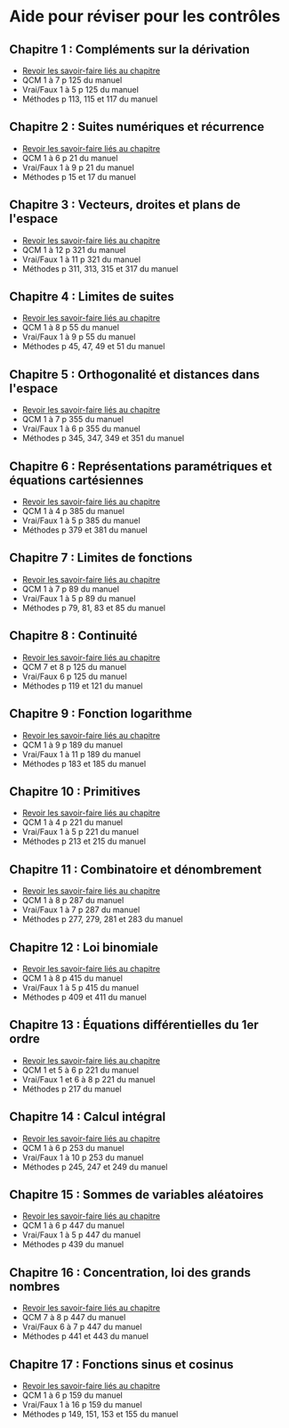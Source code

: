 # Aide pour réviser pour les contrôles

## Chapitre 1 : Compléments sur la dérivation
- [Revoir les savoir-faire liés au chapitre](https://prism-floor-4b0.notion.site/Savoirs-faire-par-chapitre-f786fcf015364479b8574b7c996f037e)
- QCM 1 à 7 p 125 du manuel
- Vrai/Faux 1 à 5 p 125 du manuel
- Méthodes p 113, 115 et 117 du manuel

## Chapitre 2 : Suites numériques et récurrence
- [Revoir les savoir-faire liés au chapitre](https://prism-floor-4b0.notion.site/Savoirs-faire-par-chapitre-f786fcf015364479b8574b7c996f037e)
- QCM 1 à 6 p 21 du manuel
- Vrai/Faux 1 à 9 p 21 du manuel
- Méthodes p 15 et 17 du manuel

## Chapitre 3 : Vecteurs, droites et plans de l'espace
- [Revoir les savoir-faire liés au chapitre](https://prism-floor-4b0.notion.site/Savoirs-faire-par-chapitre-f786fcf015364479b8574b7c996f037e)
- QCM 1 à 12 p 321 du manuel
- Vrai/Faux 1 à 11 p 321 du manuel
- Méthodes p 311, 313, 315 et 317 du manuel

## Chapitre 4 : Limites de suites
- [Revoir les savoir-faire liés au chapitre](https://prism-floor-4b0.notion.site/Savoirs-faire-par-chapitre-f786fcf015364479b8574b7c996f037e)
- QCM 1 à 8 p 55 du manuel
- Vrai/Faux 1 à 9 p 55 du manuel
- Méthodes p 45, 47, 49 et 51 du manuel

## Chapitre 5 : Orthogonalité et distances dans l'espace
- [Revoir les savoir-faire liés au chapitre](https://prism-floor-4b0.notion.site/Savoirs-faire-par-chapitre-f786fcf015364479b8574b7c996f037e)
- QCM 1 à 7 p 355 du manuel
- Vrai/Faux 1 à 6 p 355 du manuel
- Méthodes p 345, 347, 349 et 351 du manuel

## Chapitre 6 : Représentations paramétriques et équations cartésiennes
- [Revoir les savoir-faire liés au chapitre](https://prism-floor-4b0.notion.site/Savoirs-faire-par-chapitre-f786fcf015364479b8574b7c996f037e)
- QCM 1 à 4 p 385 du manuel
- Vrai/Faux 1 à 5 p 385 du manuel
- Méthodes p 379 et 381 du manuel

## Chapitre 7 : Limites de fonctions
- [Revoir les savoir-faire liés au chapitre](https://prism-floor-4b0.notion.site/Savoirs-faire-par-chapitre-f786fcf015364479b8574b7c996f037e)
- QCM 1 à 7 p 89 du manuel
- Vrai/Faux 1 à 5 p 89 du manuel
- Méthodes p 79, 81, 83 et 85 du manuel

## Chapitre 8 : Continuité
- [Revoir les savoir-faire liés au chapitre](https://prism-floor-4b0.notion.site/Savoirs-faire-par-chapitre-f786fcf015364479b8574b7c996f037e)
- QCM 7 et 8 p 125 du manuel
- Vrai/Faux 6 p 125 du manuel
- Méthodes p 119 et 121 du manuel

## Chapitre 9 : Fonction logarithme
- [Revoir les savoir-faire liés au chapitre](https://prism-floor-4b0.notion.site/Savoirs-faire-par-chapitre-f786fcf015364479b8574b7c996f037e)
- QCM 1 à 9 p 189 du manuel
- Vrai/Faux 1 à 11 p 189 du manuel
- Méthodes p 183 et 185 du manuel

## Chapitre 10 : Primitives
- [Revoir les savoir-faire liés au chapitre](https://prism-floor-4b0.notion.site/Savoirs-faire-par-chapitre-f786fcf015364479b8574b7c996f037e)
- QCM 1 à 4 p 221 du manuel
- Vrai/Faux 1 à 5 p 221 du manuel
- Méthodes p 213 et 215 du manuel

## Chapitre 11 : Combinatoire et dénombrement
- [Revoir les savoir-faire liés au chapitre](https://prism-floor-4b0.notion.site/Savoirs-faire-par-chapitre-f786fcf015364479b8574b7c996f037e)
- QCM 1 à 8 p 287 du manuel
- Vrai/Faux 1 à 7 p 287 du manuel
- Méthodes p 277, 279, 281 et 283 du manuel

## Chapitre 12 : Loi binomiale
- [Revoir les savoir-faire liés au chapitre](https://prism-floor-4b0.notion.site/Savoirs-faire-par-chapitre-f786fcf015364479b8574b7c996f037e)
- QCM 1 à 8 p 415 du manuel
- Vrai/Faux 1 à 5 p 415 du manuel
- Méthodes p 409 et 411 du manuel

## Chapitre 13 : Équations différentielles du 1er ordre
- [Revoir les savoir-faire liés au chapitre](https://prism-floor-4b0.notion.site/Savoirs-faire-par-chapitre-f786fcf015364479b8574b7c996f037e)
- QCM 1 et 5 à 6 p 221 du manuel
- Vrai/Faux 1 et 6 à 8 p 221 du manuel
- Méthodes p 217 du manuel

## Chapitre 14 : Calcul intégral
- [Revoir les savoir-faire liés au chapitre](https://prism-floor-4b0.notion.site/Savoirs-faire-par-chapitre-f786fcf015364479b8574b7c996f037e)
- QCM 1 à 6 p 253 du manuel
- Vrai/Faux 1 à 10 p 253 du manuel
- Méthodes p 245, 247 et 249 du manuel

## Chapitre 15 : Sommes de variables aléatoires
- [Revoir les savoir-faire liés au chapitre](https://prism-floor-4b0.notion.site/Savoirs-faire-par-chapitre-f786fcf015364479b8574b7c996f037e)
- QCM 1 à 6 p 447 du manuel
- Vrai/Faux 1 à 5 p 447 du manuel
- Méthodes p 439 du manuel

## Chapitre 16 : Concentration, loi des grands nombres
- [Revoir les savoir-faire liés au chapitre](https://prism-floor-4b0.notion.site/Savoirs-faire-par-chapitre-f786fcf015364479b8574b7c996f037e)
- QCM 7 à 8 p 447 du manuel
- Vrai/Faux 6 à 7 p 447 du manuel
- Méthodes p 441 et 443 du manuel

## Chapitre 17 : Fonctions sinus et cosinus
- [Revoir les savoir-faire liés au chapitre](https://prism-floor-4b0.notion.site/Savoirs-faire-par-chapitre-f786fcf015364479b8574b7c996f037e)
- QCM 1 à 6 p 159 du manuel
- Vrai/Faux 1 à 16 p 159 du manuel
- Méthodes p 149, 151, 153 et 155 du manuel